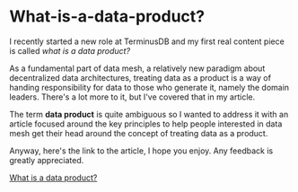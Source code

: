 # What-is-a-data-product?
I recently started a new role at TerminusDB and my first real content piece is called *what is a data product?*

As a fundamental part of data mesh, a relatively new paradigm about decentralized data architectures, treating data as a product is a way of handing responsibility for data to those who generate it, namely the domain leaders. There's a lot more to it, but I've covered that in my article.

The term **data product** is quite ambiguous so I wanted to address it with an article focused around the key principles to help people interested in data mesh get their head around the concept of treating data as a product.

Anyway, here's the link to the article, I hope you enjoy. Any feedback is greatly appreciated.

[What is a data product?](https://terminusdb.com/blog/what-is-a-data-product/)
